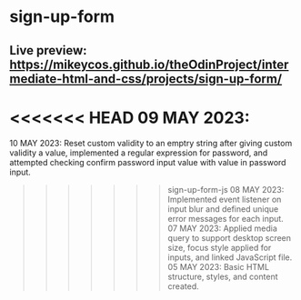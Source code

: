 # sign-up-form
Live preview: <https://mikeycos.github.io/theOdinProject/intermediate-html-and-css/projects/sign-up-form/>
---
<<<<<<< HEAD
09 MAY 2023: 
=======
10 MAY 2023: Reset custom validity to an emptry string after giving custom validity a value, implemented a regular expression for password, and attempted checking confirm password input value with value in password input.  
>>>>>>> sign-up-form-js
08 MAY 2023: Implemented event listener on input blur and defined unique error messages for each input.  
07 MAY 2023: Applied media query to support desktop screen size, focus style applied for inputs, and linked JavaScript file.    
05 MAY 2023: Basic HTML structure, styles, and content created.  